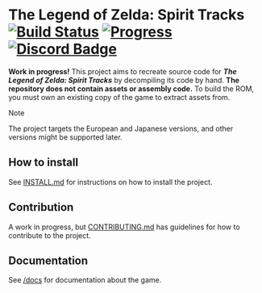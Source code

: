 The Legend of Zelda: Spirit Tracks  
[![Build Status]][actions] [![Progress]][decomp.dev] [![Discord Badge]][discord]
=============

[Build Status]: https://github.com/Yanis002/st/actions/workflows/build.yml/badge.svg
[actions]: https://github.com/Yanis002/st/actions/workflows/build.yml
[Progress]: https://decomp.dev/Yanis002/st.svg?mode=shield&label=Code
[decomp.dev]: https://decomp.dev/Yanis002/st
[Discord Badge]: https://img.shields.io/discord/688807550715560050?color=%237289DA&logo=discord&logoColor=%23FFFFFF
[discord]: https://discord.com/invite/DqwyCBYKqf/

**Work in progress!** This project aims to recreate source code for ***The Legend of Zelda: Spirit Tracks*** by decompiling its code by hand. **The repository does not contain assets or assembly code.** To build the ROM, you must own an existing
copy of the game to extract assets from.

> [!NOTE]
> The project targets the European and Japanese versions, and other versions might be supported later.

## How to install
See [INSTALL.md](INSTALL.md) for instructions on how to install the project.

## Contribution
A work in progress, but [CONTRIBUTING.md](CONTRIBUTING.md) has guidelines for how to contribute to the project.

## Documentation
See [/docs](/docs) for documentation about the game.
